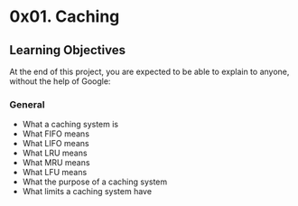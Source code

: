 # 0x01. Caching

## Learning Objectives
At the end of this project, you are expected to be able to explain to anyone, without the help of Google:

### General
* What a caching system is
* What FIFO means
* What LIFO means
* What LRU means
* What MRU means
* What LFU means
* What the purpose of a caching system
* What limits a caching system have